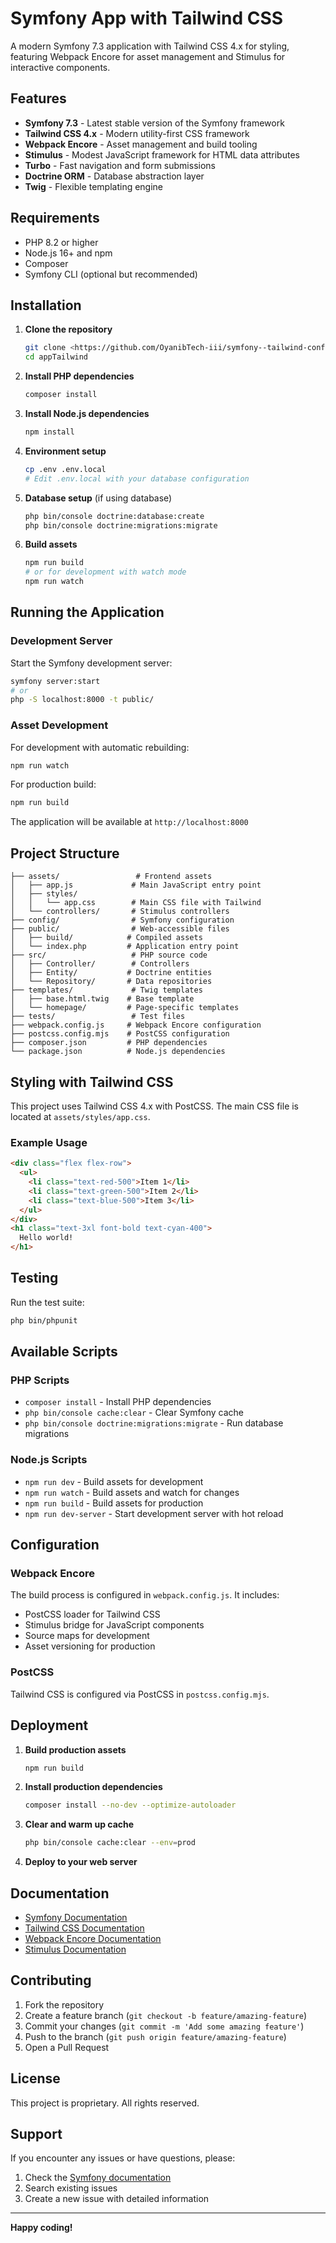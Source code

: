 # Symfony App with Tailwind CSS

A modern Symfony 7.3 application with Tailwind CSS 4.x for styling, featuring Webpack Encore for asset management and Stimulus for interactive components.

## Features

- **Symfony 7.3** - Latest stable version of the Symfony framework
- **Tailwind CSS 4.x** - Modern utility-first CSS framework
- **Webpack Encore** - Asset management and build tooling
- **Stimulus** - Modest JavaScript framework for HTML data attributes
- **Turbo** - Fast navigation and form submissions
- **Doctrine ORM** - Database abstraction layer
- **Twig** - Flexible templating engine

## Requirements

- PHP 8.2 or higher
- Node.js 16+ and npm
- Composer
- Symfony CLI (optional but recommended)

## Installation

1. **Clone the repository**
   ```bash
   git clone <https://github.com/OyanibTech-iii/symfony--tailwind-config.git>
   cd appTailwind
   ```

2. **Install PHP dependencies**
   ```bash
   composer install
   ```

3. **Install Node.js dependencies**
   ```bash
   npm install
   ```

4. **Environment setup**
   ```bash
   cp .env .env.local
   # Edit .env.local with your database configuration
   ```

5. **Database setup** (if using database)
   ```bash
   php bin/console doctrine:database:create
   php bin/console doctrine:migrations:migrate
   ```

6. **Build assets**
   ```bash
   npm run build
   # or for development with watch mode
   npm run watch
   ```

## Running the Application

### Development Server

Start the Symfony development server:
```bash
symfony server:start
# or
php -S localhost:8000 -t public/
```

### Asset Development

For development with automatic rebuilding:
```bash
npm run watch
```

For production build:
```bash
npm run build
```

The application will be available at `http://localhost:8000`

## Project Structure

```
├── assets/                 # Frontend assets
│   ├── app.js             # Main JavaScript entry point
│   ├── styles/
│   │   └── app.css        # Main CSS file with Tailwind
│   └── controllers/       # Stimulus controllers
├── config/                # Symfony configuration
├── public/                # Web-accessible files
│   ├── build/            # Compiled assets
│   └── index.php         # Application entry point
├── src/                   # PHP source code
│   ├── Controller/        # Controllers
│   ├── Entity/           # Doctrine entities
│   └── Repository/       # Data repositories
├── templates/             # Twig templates
│   ├── base.html.twig    # Base template
│   └── homepage/         # Page-specific templates
├── tests/                 # Test files
├── webpack.config.js     # Webpack Encore configuration
├── postcss.config.mjs    # PostCSS configuration
├── composer.json         # PHP dependencies
└── package.json          # Node.js dependencies
```

## Styling with Tailwind CSS

This project uses Tailwind CSS 4.x with PostCSS. The main CSS file is located at `assets/styles/app.css`.

### Example Usage

```html
<div class="flex flex-row">
  <ul>
    <li class="text-red-500">Item 1</li>
    <li class="text-green-500">Item 2</li>
    <li class="text-blue-500">Item 3</li>
  </ul>
</div>
<h1 class="text-3xl font-bold text-cyan-400">
  Hello world!
</h1>
```

## Testing

Run the test suite:
```bash
php bin/phpunit
```

## Available Scripts

### PHP Scripts
- `composer install` - Install PHP dependencies
- `php bin/console cache:clear` - Clear Symfony cache
- `php bin/console doctrine:migrations:migrate` - Run database migrations

### Node.js Scripts
- `npm run dev` - Build assets for development
- `npm run watch` - Build assets and watch for changes
- `npm run build` - Build assets for production
- `npm run dev-server` - Start development server with hot reload

## Configuration

### Webpack Encore
The build process is configured in `webpack.config.js`. It includes:
- PostCSS loader for Tailwind CSS
- Stimulus bridge for JavaScript components
- Source maps for development
- Asset versioning for production

### PostCSS
Tailwind CSS is configured via PostCSS in `postcss.config.mjs`.

## Deployment

1. **Build production assets**
   ```bash
   npm run build
   ```

2. **Install production dependencies**
   ```bash
   composer install --no-dev --optimize-autoloader
   ```

3. **Clear and warm up cache**
   ```bash
   php bin/console cache:clear --env=prod
   ```

4. **Deploy to your web server**

## Documentation

- [Symfony Documentation](https://symfony.com/doc/current/index.html)
- [Tailwind CSS Documentation](https://tailwindcss.com/docs)
- [Webpack Encore Documentation](https://symfony.com/doc/current/frontend.html)
- [Stimulus Documentation](https://stimulus.hotwired.dev/)

## Contributing

1. Fork the repository
2. Create a feature branch (`git checkout -b feature/amazing-feature`)
3. Commit your changes (`git commit -m 'Add some amazing feature'`)
4. Push to the branch (`git push origin feature/amazing-feature`)
5. Open a Pull Request

## License

This project is proprietary. All rights reserved.

## Support

If you encounter any issues or have questions, please:
1. Check the [Symfony documentation](https://symfony.com/doc/current/index.html)
2. Search existing issues
3. Create a new issue with detailed information

---

**Happy coding!**
